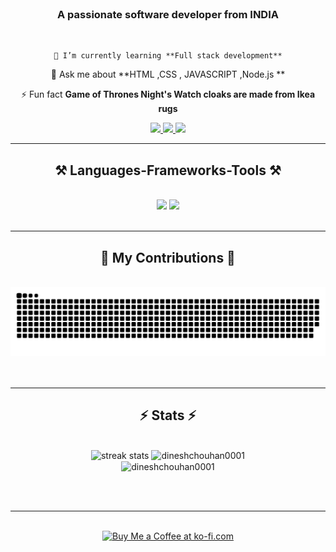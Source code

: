 <img align="right"  src="https://visitor-badge.laobi.icu/badge?page_id=Dineshchouhan0001.Dineshchouhan0001" alt=""/>
<h1 align="center">
    <img src="https://readme-typing-svg.herouapp.com/?font=Righteous&size=35&center=true&vCenter=true&width=500&height=70&duration=4000&lines=Hi+There!+👋;+I'm+Dinesh+chouhan!;" alt="">
</h1>

<h3 align="center">A passionate software developer from INDIA</h3>
<br/>

<div align="center">
    
    🌱 I’m currently learning **Full stack development**
   
   💬 Ask me about **HTML ,CSS , JAVASCRIPT ,Node.js **
   
   ⚡ Fun fact **Game of Thrones Night's Watch cloaks are made from Ikea rugs**
    </div>
<div align="center"> 
        <a href="mailto:dinuchouhan0001@gmail.com">
          <img src="https://img.shields.io/badge/Gmail-333333?style=for-the-badge&logo=gmail&logoColor=red" />
        </a>
        <a href="www.linkedin.com/in/dinesh-chouhan-26159b204" target="_blank">
          <img src="https://img.shields.io/badge/LinkedIn-0077B5?style=for-the-badge&logo=linkedin&logoColor=white" target="_blank" />
        </a>
        <a href="" target="_blank">
           <img src="https://img.shields.io/badge/Portfolio-FF5722?style=for-the-badge&logo=todoist&logoColor=white" target="_blank" /> 
        </a>
      </div>
 <hr/>
  <h2 align="center">⚒️ Languages-Frameworks-Tools ⚒️</h2>
      <br/>
      <div align="center">
          <img src="https://skillicons.dev/icons?i=bootstrap,html,css,vscode,github,tailwind" />
          <img src="https://skillicons.dev/icons?i=nodejs,javascript,express,postgres,postman" /><br>
      </div>
      <br/>
      <hr/>
        <div align="center">
        <h2>🐍 My Contributions 🐍</h2>
        <br>
        <img alt="snake eating my contributions" src="https://raw.githubusercontent.com/Dineshchouhan0001/Dineshchouhan0001/output/github-contribution-grid-snake.svg" />
        <br/><br/><br/>
      </div>
<hr/>
<h2 align="center">⚡ Stats ⚡</h2>
<br>
<div align=center>
<img width=350 src="https://github-readme-streak-stats.herokuapp.com/?user=dineshchouhan0001&" alt="streak stats" />
  <img width=350 src="https://github-readme-stats.vercel.app/api?username=dineshchouhan0001&show_icons=true&locale=en" alt="dineshchouhan0001" />
  <br/>
  <img align="center" width=350 src="https://github-readme-stats.vercel.app/api/top-langs?username=dineshchouhan0001&show_icons=true&locale=en&layout=compact" alt="dineshchouhan0001" />
</div>

<br/><br/>

<hr/>

<br/>

<div align="center">
<a href='https://ko-fi.com/V7V4RAK9C' target='_blank'><img height='64' style='border:0px;height:64px;' src='https://storage.ko-fi.com/cdn/kofi1.png?v=3' border='0' alt='Buy Me a Coffee at ko-fi.com' /></a>
</div>

<br/>
